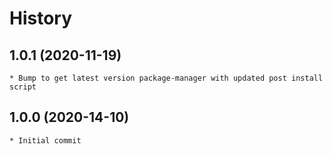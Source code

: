 # History

## 1.0.1 (2020-11-19)
    * Bump to get latest version package-manager with updated post install script

## 1.0.0 (2020-14-10)
    * Initial commit
